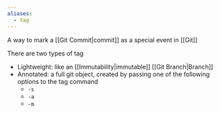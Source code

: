 ```yaml
---
aliases:
  - tag
---
```


A way to mark a [[Git Commit|commit]] as a special event in [[Git]]

There are two types of tag

- Lightweight: like an [[Immutability|immutable]] [[Git Branch|Branch]]
- Annotated: a full git object, created by passing one of the following options to the tag command
	- `-s`
	- `-a`
	- `-m`
